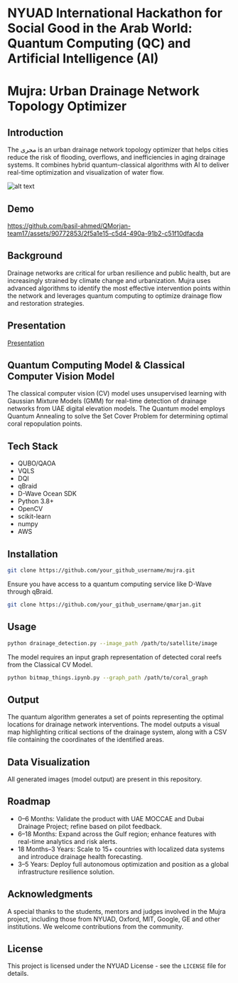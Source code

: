 # NYUAD International Hackathon for Social Good in the Arab World: Quantum Computing (QC) and Artificial Intelligence (AI)

# Mujra: Urban Drainage Network Topology Optimizer

## Introduction
The مجرى is an urban drainage network topology optimizer that helps cities reduce the risk of flooding, overflows, and inefficiencies in aging drainage systems. It combines hybrid quantum-classical algorithms with AI to deliver real-time optimization and visualization of water flow.

![alt text](https://ars.els-cdn.com/content/image/1-s2.0-S0043135421010976-gr3_lrg.jpg)

## Demo
https://github.com/basil-ahmed/QMorjan-team17/assets/90772853/2f5a1e15-c5d4-490a-91b2-c51f10dfacda


## Background

Drainage networks are critical for urban resilience and public health, but are increasingly strained by climate change and urbanization. Mujra uses advanced algorithms to identify the most effective intervention points within the network and leverages quantum computing to optimize drainage flow and restoration strategies.


## Presentation

[Presentation](https://docs.google.com/presentation/d/1QvU6STsqRpExncq30ouulwNxy55LFzJAiTKUcZwIlGQ/edit?slide=id.g120cbbff307_0_0#slide=id.g120cbbff307_0_0)

## Quantum Computing Model & Classical Computer Vision Model

The classical computer vision (CV) model uses unsupervised learning with Gaussian Mixture Models (GMM) for real-time detection of drainage networks from UAE digital elevation models. The Quantum model employs Quantum Annealing to solve the Set Cover Problem for determining optimal coral repopulation points.

## Tech Stack

- QUBO/QAOA
- VQLS
- DQI
- qBraid
- D-Wave Ocean SDK
- Python 3.8+
- OpenCV
- scikit-learn
- numpy
- AWS


## Installation

```bash
git clone https://github.com/your_github_username/mujra.git
```

Ensure you have access to a quantum computing service like D-Wave through qBraid.

```bash
git clone https://github.com/your_github_username/qmarjan.git
```

## Usage

```bash
python drainage_detection.py --image_path /path/to/satellite/image
```

The model requires an input graph representation of detected coral reefs from the Classical CV Model.

```bash
python bitmap_things.ipynb.py --graph_path /path/to/coral_graph
```

## Output

The quantum algorithm generates a set of points representing the optimal locations for drainage network interventions. The model outputs a visual map highlighting critical sections of the drainage system, along with a CSV file containing the coordinates of the identified areas.


## Data Visualization

All generated images (model output) are present in this repository.


## Roadmap

- 0–6 Months: Validate the product with UAE MOCCAE and Dubai Drainage Project; refine based on pilot feedback.
- 6–18 Months: Expand across the Gulf region; enhance features with real-time analytics and risk alerts.
- 18 Months–3 Years: Scale to 15+ countries with localized data systems and introduce drainage health forecasting.
- 3–5 Years: Deploy full autonomous optimization and position as a global infrastructure resilience solution.


## Acknowledgments

A special thanks to the students, mentors and judges involved in the Mujra project, including those from NYUAD, Oxford, MIT, Google, GE and other institutions. We welcome contributions from the community.


## License

This project is licensed under the NYUAD License - see the `LICENSE` file for details.
